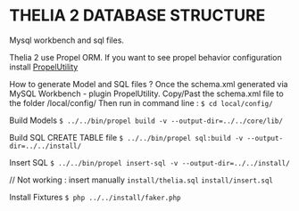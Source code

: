 THELIA 2 DATABASE STRUCTURE
==================

Mysql workbench and sql files.

Thelia 2 use Propel ORM. If you want to see propel behavior configuration install [PropelUtility](https://github.com/mazenovi/PropelUtility)

How to generate Model and SQL files ?
Once the schema.xml generated via MySQL Workbench - plugin PropelUtility.
Copy/Past the schema.xml file to the folder /local/config/
Then run in command line :
``$ cd local/config/``

Build Models
``$ ../../bin/propel build -v --output-dir=../../core/lib/``

Build SQL CREATE TABLE file
``$ ../../bin/propel sql:build -v --output-dir=../../install/``

Insert SQL
``$ ../../bin/propel insert-sql -v --output-dir=../../install/``

// Not working : insert manually
``install/thelia.sql``
``install/insert.sql``

Install Fixtures
``$ php ../../install/faker.php``